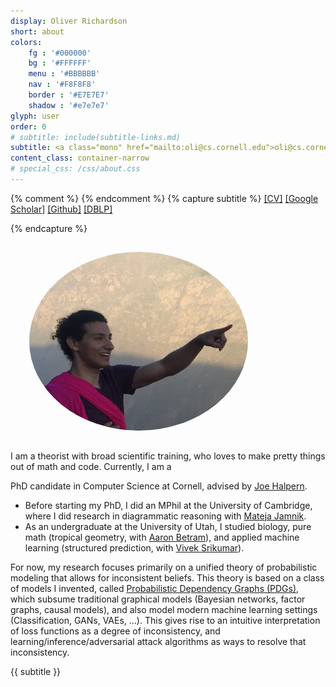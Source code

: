 ```yaml
---
display: Oliver Richardson
short: about
colors:
    fg : '#000000'
    bg : '#FFFFFF'
    menu : '#BBBBBB'
    nav : '#F8F8F8'
    border : '#E7E7E7'
    shadow : '#e7e7e7'
glyph: user
order: 0
# subtitle: include(subtitle-links.md)
subtitle: <a class="mono" href="mailto:oli@cs.cornell.edu">oli@cs.cornell.edu</a>
content_class: container-narrow
# special_css: /css/about.css
---
```


{% comment %}
{% endcomment %}
{% capture subtitle %}
[[CV]](/files/cv.pdf)
[[Google Scholar]](https://scholar.google.com/citations?user=5_yI4jIAAAAJ)
[[Github]](https://github.com/orichardson)
[[DBLP]](https://dblp.org/pid/281/7499.html)
<!-- [[Twitter]]()
[[Instagram]]() -->
{% endcapture %}

<div class="portrait">
<!-- ![portrait](/images/me-1.jpg) -->
<!-- <img src="/images/me-1-cropped.jpg" style="width:200px;float:right;margin-left:15px;border-radius:50%;"/> -->
<!-- <img src="/images/me-2-cropped.jpg" style="width:25vw; margin-left:15px;border-radius:50%;"/> -->
<!-- <img src="/images/me-3-cropped.jpg" style="width:350px;float:right;margin:15px;border-radius:50%;"/> -->
<!-- <img src="/images/me-3-cropped.jpg" style="width:350px;margin:15px;border-radius:50%;"/> -->
<img src="/images/me-3--crop2.jpg" style="width:350px;margin:15px;margin-left:30px;border-radius:50%;"/>
</div>

<!-- <div class="col-md-6 col-"> -->
<!-- <div style="width:55px;float:right;margin-left:15px;">
<img src="/images/theu.png" width=50px/>
<img src="/images/ucam.png" width=50px/>
<img src="/images/cornell-seal.png" width=50px/>
</div> -->

I am a theorist with broad scientific training, who loves to make pretty things out of math and code.
Currently, I am a 
<!-- fifth-year -->
PhD candidate in Computer Science at Cornell, advised by 
[Joe Halpern](http://www.cs.cornell.edu/home/halpern).
<!-- I am a theorist, but love to write code. -->
 <!-- with broad mathematical and scientific training. -->

- Before starting my PhD, I did an MPhil at the University of Cambridge,
    where I did research in diagrammatic reasoning with [Mateja Jamnik]().
- As an undergraduate at the University of Utah,
    I studied biology, 
    pure math (tropical geometry, with [Aaron Betram]()), 
    and applied machine learning (structured prediction, with [Vivek Srikumar]()).
 <!-- ;**
 now I do applied math and theoretical machine learning.** -->


<!-- <div>
<img src="/images/cornell-seal.png" height=50px/>
<img src="/images/ucam.png" height=50px/>
<img src="/images/theu.png" height=50px/>
</div> -->


<!-- I have broad interests and broad technical expertise. -->

For now, my research focuses primarily on a unified theory of probabilistic modeling that allows
for inconsistent beliefs. This theory is based on a class of models I invented, called
[Probabilistic Dependency Graphs (PDGs)](https://orichardson.github.io/pdg/), which
subsume traditional graphical models (Bayesian networks, factor graphs, causal models), and also model modern machine learning settings (Classification, GANs, VAEs, ...). 
This gives rise to an intuitive interpretation of loss functions as a degree of inconsistency, and learning/inference/adversarial attack algorithms as ways to resolve that inconsistency. 

<!-- Critically, PDGs can contain inconsistent probabilistic information, and that degree of inconsistency
turns out to be quite important. -->

{{ subtitle }}


